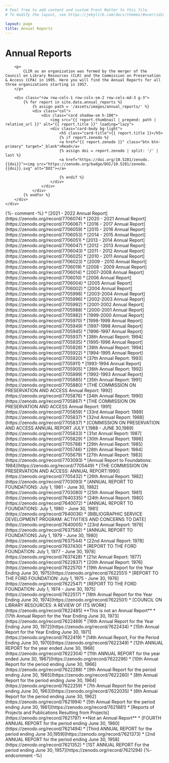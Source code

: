 ```yaml
---
# Feel free to add content and custom Front Matter to this file.
# To modify the layout, see https://jekyllrb.com/docs/themes/#overriding-theme-defaults

layout: page
title: Annual Reports
---
```


<div class="py-5">
    <div class="container">
        <h1>Annual Reports</h1>

        <p>
            CLIR as an organization was formed by the merger of the Council on Library Resources (CLR) and the Commission on Preservation & Access (CPA) in 1995. Here you will find the Annual Reports for all three organizations starting in 1957.
        </p>

        <div class="row row-cols-1 row-cols-sm-2 row-cols-md-3 g-3">
            {% for report in site.data.annual_reports %}
                {% assign path = '/assets/images/annual_reports/' %}
                <div class="col">
                    <div class="card shadow-sm h-100">
                        <img src="{{ report.thumbnail | prepend: path | relative_url }}" alt="{{ report.title }}" loading="lazy">
                        <div class="card-body bg-light">
                            <h5 class="card-title">{{ report.title }}</h5>
                            {% if report.zenodo %}
                            <a href="{{ report.zenodo }}" class="btn btn-primary" target="_blank">Read</a>
                            {% assign doi = report.zenodo | split: '/' | last %}
                            <a href="https://doi.org/10.5281/zenodo.{{doi}}"><img src="https://zenodo.org/badge/DOI/10.5281/zenodo.{{doi}}.svg" alt="DOI"></a>

                            {% endif %}
                        </div>
                    </div>
                </div>
            {% endfor %}
        </div>
    </div>
</div>
{%- comment -%}
* [2021 - 2022 Annual Report](https://zenodo.org/record/7706074)
* [2020 - 2021 Annual Report](https://zenodo.org/record/7706067)
* [2016 - 2017 Annual Report](https://zenodo.org/record/7706059)
* [2015 - 2016 Annual Report](https://zenodo.org/record/7706053)
* [2014 - 2015 Annual Report](https://zenodo.org/record/7706051)
* [2013 - 2014 Annual Report](https://zenodo.org/record/7706047)
* [2012 - 2013 Annual Report](https://zenodo.org/record/7706043)
* [2011 - 2012 Annual Report](https://zenodo.org/record/7706025)
* [2010 - 2011 Annual Report](https://zenodo.org/record/7706023)
* [2009 - 2010 Annual Report](https://zenodo.org/record/7706019)
* [2008 - 2009 Annual Report](https://zenodo.org/record/7706014)
* [2007-2008 Annual Report](https://zenodo.org/record/7706010)
* [2006 Annual Report](https://zenodo.org/record/7706004)
* [2005 Annual Report](https://zenodo.org/record/7706002)
* [2004 Annual Report](https://zenodo.org/record/7705998)
* [2003-2004 Annual Report](https://zenodo.org/record/7705996)
* [2002-2003 Annual Report](https://zenodo.org/record/7705992)
* [2001-2002 Annual Report](https://zenodo.org/record/7705988)
* [2000-2001 Annual Report](https://zenodo.org/record/7705982)
* [1999-2000 Annual Report](https://zenodo.org/record/7705970)
* [1998-1999 Annual Report](https://zenodo.org/record/7705949)
* [1997-1998 Annual Report](https://zenodo.org/record/7705945)
* [1996-1997 Annual Report](https://zenodo.org/record/7705937)
* [38th Annual Report: 1994](https://zenodo.org/record/7705935)
* [1995-1996 Annual Report](https://zenodo.org/record/7705928)
* [38th Annual Report: 1994](https://zenodo.org/record/7705922)
* [1994-1995 Annual Report](https://zenodo.org/record/7705920)
* [37th Annual Report: 1993](https://zenodo.org/record/7705911)
* [1993-1994 Annual Report](https://zenodo.org/record/7705905)
* [36th Annual Report: 1992](https://zenodo.org/record/7705899)
* [1992-1993 Annual Report](https://zenodo.org/record/7705885)
* [35th Annual Report: 1991](https://zenodo.org/record/7705880)
* [THE COMMISSION ON PRESERVATION AND ACCESS Annual Report: 1992](https://zenodo.org/record/7705876)
* [34th Annual Report: 1990](https://zenodo.org/record/7705867)
* [THE COMMISSION ON PRESERVATION AND ACCESS Annual Report: 1991](https://zenodo.org/record/7705859)
* [33rd Annual Report: 1989](https://zenodo.org/record/7705837)
* [32nd Annual Report: 1988](https://zenodo.org/record/7705837)
* [COMMISSION ON PRESERVATION AND ACCESS ANNUAL REPORT JULY 1,1988 - JUNE 30,1989](https://zenodo.org/record/7705833)
* [31st Annual Report: 1987](https://zenodo.org/record/7705829)
* [30th Annual Report: 1986](https://zenodo.org/record/7705788)
* [29th Annual Report: 1985](https://zenodo.org/record/7705746)
* [28th Annual Report: 1984](https://zenodo.org/record/7705679)
* [27th Annual Report: 1983](https://zenodo.org/record/7703093)
* [Annual Report to Foundations: 1984](https://zenodo.org/record/7705449)
* [THE COMMISSION ON PRESERVATION AND ACCESS: ANNUAL REPORT:1990](https://zenodo.org/record/7705432)
* [26th Annual Report: 1982](https://zenodo.org/record/7703093)
* [ANNUAL REPORT TO FOUNDATIONS: July 1, 1981 - June 30, 1982](https://zenodo.org/record/7703080)
* [25th Annual Report: 1981](https://zenodo.org/record/7640335)
* [24th Annual Report: 1980](https://zenodo.org/record/7640072)
* [ANNUAL REPORT TO FOUNDATIONS: July 1, 1980 - June 30, 1981](https://zenodo.org/record/7640036)
* [BIBLIOGRAPHIC SERVICE DEVELOPMENT PROGRAM: ACTIVITIES AND CONCERNS TO DATE](https://zenodo.org/record/7640005)
* [23rd Annual Report: 1979](https://zenodo.org/record/7637582)
* [ANNUAL REPORT TO FOUNDATIONS July 1, 1979 - June 30, 1980](https://zenodo.org/record/7637544)
* [22nd Annual Report: 1978](https://zenodo.org/record/7637430)
* [REPORT TO THE FORD FOUNDATION: July 1, 1977 - June 30, 1978](https://zenodo.org/record/7637428)
* [21st Annual Report: 1977](https://zenodo.org/record/7622837)
* [20th Annual Report: 1976](https://zenodo.org/record/7622570)
* [19th Annual Report for the Year Ending June 30, 1975](https://zenodo.org/record/7622551)
* [REPORT TO THE FORD FOUNDATION: July 1, 1975 - June 30, 1976](https://zenodo.org/record/7622547)
* [REPORT TO THE FORD FOUNDATION: July 1, 1974 - June 30, 1975](https://zenodo.org/record/7622517)
* [18th Annual Report for the Year Ending June 30, 1974](https://zenodo.org/record/7622501)
* [COUNCIL ON LIBRARY RESOURCES: A REVIEW OF ITS WORK](https://zenodo.org/record/7622485) **This is not an Annual Report**
* [17th Annual Report for the Year Ending June 30, 1973](https://zenodo.org/record/7622469)
* [16th Annual Report for the Year Ending June 30, 1972](https://zenodo.org/record/7622434)
* [15th Annual Report for the Year Ending June 30, 1971](https://zenodo.org/record/7622419)
* [14th Annual Report, For the Period Ending June 30, 1970](https://zenodo.org/record/7622349)
* [12th ANNUAL REPORT for the year ended June 30, 1968](https://zenodo.org/record/7622304)
* [11th ANNUAL REPORT for the year ended June 30, 1967](https://zenodo.org/record/7622296)
* [10th Annual Report for the period ending June 30, 1966](https://zenodo.org/record/7622288)
* [9th Annual Report for the period ending June 30, 1965](https://zenodo.org/record/7622280)
* [8th Annual Report for the period ending June 30, 1964](https://zenodo.org/record/7622259)
* [7th Annual Report for the period ending June 30, 1963](https://zenodo.org/record/7622035)
* [6th Annual Report for the period ending June 30, 1962](https://zenodo.org/record/7621994)
* [5th Annual Report for the period ending June 30, 1961](https://zenodo.org/record/7621881)
* [Reports of Projects and Publications Resulting from Projects](https://zenodo.org/record/7621797) **Not an Annual Report**
* [FOURTH ANNUAL REPORT for the period ending June 30, 1960](https://zenodo.org/record/7621494)
* [Third ANNUAL REPORT for the period ending June 30,1959](https://zenodo.org/record/7621373)
* [2nd ANNUAL REPORT for the period ending June 30, 1958](https://zenodo.org/record/7621352)
* [1ST ANNUAL REPORT For the period ending June 30, 1957](https://zenodo.org/record/7621294)
{%- endcomment -%}